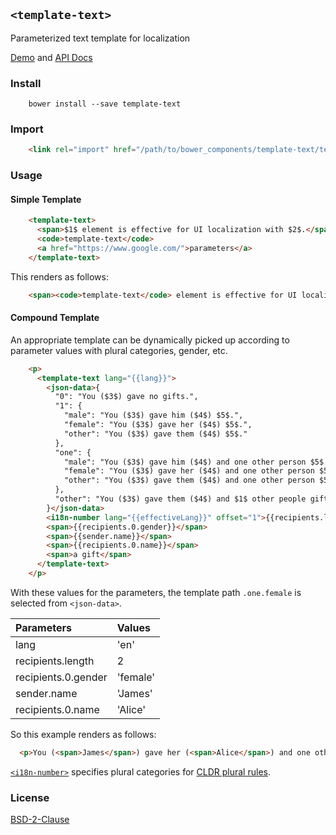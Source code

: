 ## `<template-text>`

Parameterized text template for localization

[Demo](https://t2ym.github.io/template-text/components/template-text/demo) and [API Docs](https://t2ym.github.io/template-text/components/template-text/)

### Install

```
    bower install --save template-text
```

### Import

```html
    <link rel="import" href="/path/to/bower_components/template-text/template-text.html">
```

### Usage

#### Simple Template

```html
    <template-text>
      <span>$1$ element is effective for UI localization with $2$.</span>
      <code>template-text</code>
      <a href="https://www.google.com/">parameters</a>
    </template-text>
```

This renders as follows:

```html
    <span><code>template-text</code> element is effective for UI localization with <a href="https://www.google.com/">parameters</a>.</span>
```

#### Compound Template

An appropriate template can be dynamically picked up according to parameter values with plural categories, gender, etc.

```html
    <p>
      <template-text lang="{{lang}}">
        <json-data>{
          "0": "You ($3$) gave no gifts.",
          "1": {
            "male": "You ($3$) gave him ($4$) $5$.",
            "female": "You ($3$) gave her ($4$) $5$.",
            "other": "You ($3$) gave them ($4$) $5$."
          },
          "one": {
            "male": "You ($3$) gave him ($4$) and one other person $5$.",
            "female": "You ($3$) gave her ($4$) and one other person $5$.",
            "other": "You ($3$) gave them ($4$) and one other person $5$."
          },
          "other": "You ($3$) gave them ($4$) and $1$ other people gifts."
        }</json-data>
        <i18n-number lang="{{effectiveLang}}" offset="1">{{recipients.length}}</i18n-number>
        <span>{{recipients.0.gender}}</span>
        <span>{{sender.name}}</span>
        <span>{{recipients.0.name}}</span>
        <span>a gift</span>
      </template-text>
    </p>
```

With these values for the parameters, the template path `.one.female` is selected from `<json-data>`.

| Parameters          | Values   |
|:--------------------|:---------|
| lang                | 'en'     |
| recipients.length   | 2        |
| recipients.0.gender | 'female' |
| sender.name         | 'James'  |
| recipients.0.name   | 'Alice'  |

So this example renders as follows:

```html
  <p>You (<span>James</span>) gave her (<span>Alice</span>) and one other person <span>a gift</span>.</p>
```

[`<i18n-number>`](https://github.com/t2ym/i18n-number/) specifies plural categories for
[CLDR plural rules](http://cldr.unicode.org/index/cldr-spec/plural-rules).

### License

[BSD-2-Clause](https://github.com/t2ym/template-text/blob/master/LICENSE.md)
